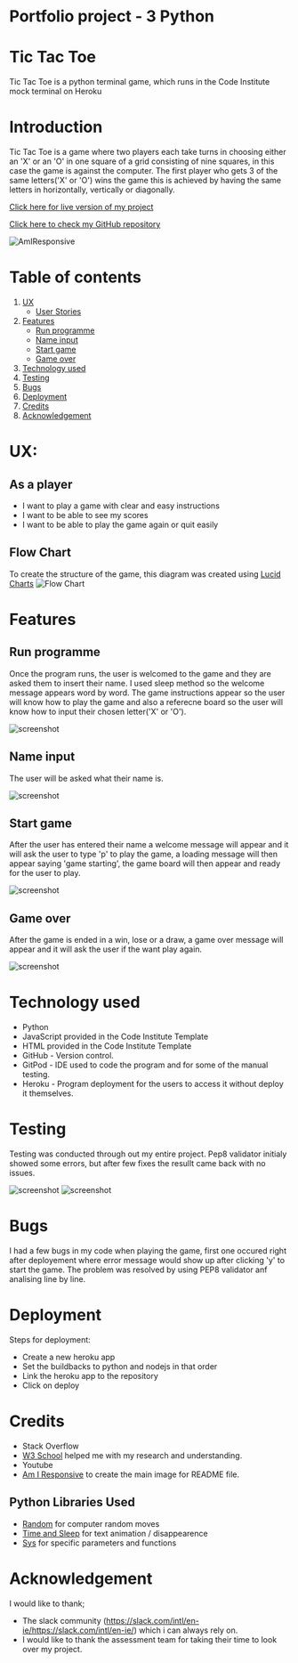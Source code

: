 # Portfolio project - 3 Python

# Tic Tac Toe

Tic Tac Toe is a python terminal game, which runs in the Code Institute mock terminal on Heroku

# Introduction

Tic Tac Toe is a game where two players each take turns in choosing either an 'X' or an 'O' in one square of a grid consisting of nine squares, in this case the game is against the computer. The first player who gets 3 of the same letters('X' or 'O') wins the game this is achieved by having the same letters in horizontally, vertically or diagonally.

[Click here for live version of my project](https://p3tic-tac-toe.herokuapp.com/)

[Click here to check my GitHub repository](https://github.com/ankasendo/Tic-Tac-Toe)

![AmIResponsive](/images/responsive.png)

# Table of contents
1. [UX](#ux "UX")
    * [User Stories](#userstories "User Stories")
2. [Features](#features)
    * [Run programme](#run-programme)
    * [Name input](#name-input)
    * [Start game](#start-game)
    * [Game over](#game-over)
3. [Technology used](#technology-used)
4. [Testing](#testing)
5. [Bugs](#bugs)
6. [Deployment](#deployemnt)
7. [Credits](#credits)
8. [Acknowledgement](#acknowledgement)

# UX:

## As a player

- I want to play a game with clear and easy instructions
- I want to be able to see my scores
- I want to be able to play the game again or quit easily 

## Flow Chart
To create the structure of the game, this diagram was created using [Lucid Charts](https://www.lucidchart.com/)
![Flow Chart](images/Flowchart.png)

# Features

## Run programme
Once the program runs, the user is welcomed to the game and they are asked them to insert their name. I used sleep method so the welcome message appears word by word. The game instructions appear so the user will know how to play the game and also a referecne board so the user will know how to input their chosen letter('X' or 'O').

![screenshot](images/first%20.png)

## Name input
The user will be asked what their name is.

![screenshot](images/first-page-full.png)


## Start game 
After the user has entered their name a welcome message will appear and it will ask the user to type 'p' to play the game, a loading message will then appear saying 'game starting', the game board will then appear and ready for the user to play.

![screenshot](images/3%20reference%20board.png)

## Game over
After the game is ended in a win, lose or a draw, a game over message will appear and it will ask the user if the want play again. 

![screenshot](images/final.png)

# Technology used 
* Python
* JavaScript provided in the Code Institute Template
* HTML provided in the Code Institute Template
* GitHub - Version control.
* GitPod - IDE used to code the program and for some of the manual testing.
* Heroku - Program deployment for the users to access it without deploy it themselves.

# Testing
Testing was conducted through out my entire project. Pep8 validator initialy showed some errors, but after few fixes the resullt came back with no issues.

![screenshot](images/pep8-ci-liner.png)
![screenshot](images/pep8-ci-liner-no%20errors.png)

# Bugs 
I had a few bugs in my code when playing the game, first one occured right after deployement where error message would show up after clicking 'y' to start the game. The problem was resolved by using PEP8 validator anf analising line by line. 


# Deployment
Steps for deployment:
* Create a new heroku app
* Set the buildbacks to python and nodejs in that order
* Link the heroku app to the repository
* Click on deploy


# Credits 

* Stack Overflow
* [W3 School](https://www.w3schools.com/) helped me with my research and understanding.
* Youtube
* [Am I Responsive](https://ui.dev/amiresponsive) to create the main image for README file.

## Python Libraries Used

* [Random](https://docs.python.org/3/library/random.html)  for computer random moves 
* [Time and Sleep](https://realpython.com/python-sleep/) for text animation / disappearence
* [Sys](https://docs.python.org/3/library/sys.html)  for specific parameters and functions


 # Acknowledgement
 I would like to thank;
 
 * The slack community (https://slack.com/intl/en-ie/https://slack.com/intl/en-ie/) which i can always rely on.
 * I would like to thank the assessment team for taking their time to look over my project.
